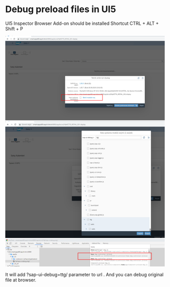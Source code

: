 # Debug preload files in UI5

UI5 Inspector Browser Add-on should be installed
Shortcut CTRL + ALT + Shift + P
 
 ![UI5 Debug](images/debug-1.png)
 ![UI5 Debug](images/debug-2.png)
 ![UI5 Debug](images/debug-3.png)

It will add  ?sap-ui-debug=ttg/ parameter to url . And you can debug original file at browser.

